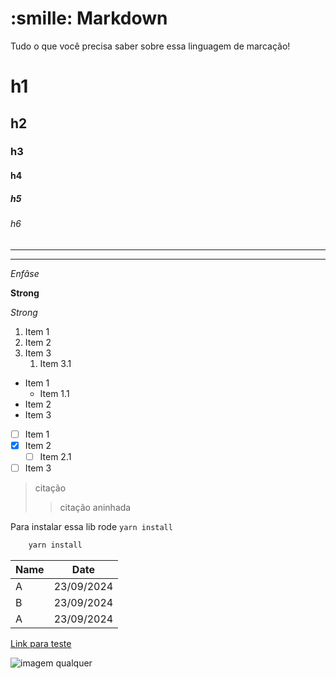 # :smille: Markdown

Tudo o que você precisa saber sobre essa linguagem de marcação!

<!-- HEADINGS -->
# h1
## h2
### h3
#### h4
##### h5
###### h6

<!-- DIVIDERS (linhas ou asteriscos) -->
--- 
*** 

<!-- ENFASIS -->
*Enfâse*

<!-- STRONG (negrito) -->
**Strong**

<!-- ITÁLICO -->
_Strong_

<!-- LISTA ORDENADA -->
1. Item 1
2. Item 2
3. Item 3
   1. Item 3.1 

<!-- LISTA NÃO ORDENADA -->
- Item 1
  - Item 1.1
- Item 2
- Item 3

<!-- LISTA CHECKBOX -->
- [ ] Item 1
- [x] Item 2
  - [ ] Item 2.1
- [ ] Item 3
  
<!-- CITAÇÃO -->
> citação 
>> citação aninhada

<!-- INLINE CODE -->

Para instalar essa lib rode `yarn install`

<!-- CODE BLOCK -->
```bash
    yarn install
```

<!-- TABELAS -->
| Name | Date |
| - | - |
| A | 23/09/2024 | 
| B | 23/09/2024 | 
| A | 23/09/2024 | 

<!-- LINKS -->
[Link para teste](https://daringfireball.net/projects/markdown/syntax "Markdown")

<!-- IMAGEM -->
![imagem qualquer](https://daringfireball.net/graphics/logos/)   

